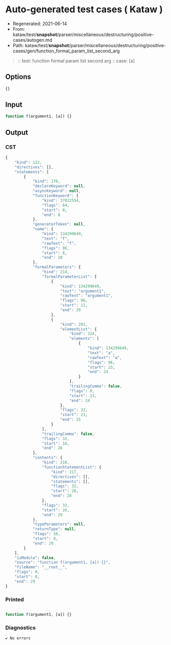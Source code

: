 # Auto-generated test cases ( Kataw )
- Regenerated: 2021-06-14
- From: kataw/test/__snapshot__/parser/miscellaneous/destructuring/positive-cases/autogen.md
- Path: kataw/test/__snapshot__/parser/miscellaneous/destructuring/positive-cases/gen/function_formal_param_list_second_arg
> :: test: function formal param list second arg
> :: case: [a]
## Options

`````js
{}
`````
## Input

`````js
function f(argument1, [a]) {}
`````
## Output

### CST

```javascript
{
    "kind": 122,
    "directives": [],
    "statements": [
        {
            "kind": 176,
            "declareKeyword": null,
            "asyncKeyword": null,
            "functionKeyword": {
                "kind": 37822554,
                "flags": 64,
                "start": 0,
                "end": 8
            },
            "generatorToken": null,
            "name": {
                "kind": 134299649,
                "text": "f",
                "rawText": "f",
                "flags": 96,
                "start": 8,
                "end": 10
            },
            "formalParameters": {
                "kind": 214,
                "formalParameterList": [
                    {
                        "kind": 134299649,
                        "text": "argument1",
                        "rawText": "argument1",
                        "flags": 96,
                        "start": 11,
                        "end": 20
                    },
                    {
                        "kind": 201,
                        "elementList": {
                            "kind": 324,
                            "elements": [
                                {
                                    "kind": 134299649,
                                    "text": "a",
                                    "rawText": "a",
                                    "flags": 96,
                                    "start": 23,
                                    "end": 24
                                }
                            ],
                            "trailingComma": false,
                            "flags": 0,
                            "start": 23,
                            "end": 24
                        },
                        "flags": 32,
                        "start": 21,
                        "end": 25
                    }
                ],
                "trailingComma": false,
                "flags": 32,
                "start": 10,
                "end": 26
            },
            "contents": {
                "kind": 216,
                "functionStatementList": {
                    "kind": 217,
                    "directives": [],
                    "statements": [],
                    "flags": 32,
                    "start": 28,
                    "end": 28
                },
                "flags": 32,
                "start": 26,
                "end": 29
            },
            "typeParameters": null,
            "returnType": null,
            "flags": 16,
            "start": 0,
            "end": 29
        }
    ],
    "isModule": false,
    "source": "function f(argument1, [a]) {}",
    "fileName": "__root__",
    "flags": 0,
    "start": 0,
    "end": 29
}
```

### Printed

```javascript

function f(argument1, [a]) {}
```

### Diagnostics

```javascript
✔ No errors
```

